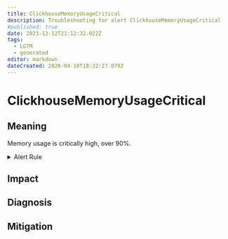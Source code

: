 ```yaml
---
title: ClickhouseMemoryUsageCritical
description: Troubleshooting for alert ClickhouseMemoryUsageCritical
#published: true
date: 2023-12-12T21:12:32.022Z
tags: 
  - LGTM
  - generated
editor: markdown
dateCreated: 2020-04-10T18:32:27.079Z
---
```


# ClickhouseMemoryUsageCritical

## Meaning
[//]: # "Short paragraph that explains what the alert means"
Memory usage is critically high, over 90%.

<details>
  <summary>Alert Rule</summary>

{{% rule "clickhouse/clickhouse-internal.yml" "ClickhouseMemoryUsageCritical" %}}

{{% comment %}}

```yaml
alert: ClickhouseMemoryUsageCritical
expr: ClickHouseAsyncMetrics_CGroupMemoryUsed / ClickHouseAsyncMetrics_CGroupMemoryTotal * 100 > 90
for: 5m
labels:
    severity: critical
annotations:
    summary: ClickHouse Memory Usage Critical (instance {{ $labels.instance }})
    description: |-
        Memory usage is critically high, over 90%.
          VALUE = {{ $value }}
          LABELS = {{ $labels }}
    runbook: https://github.com/srerun/prometheus-alerts/blob/main/content/runbooks/clickhouse-internal/ClickhouseMemoryUsageCritical.md

```

{{% /comment %}}

</details>


## Impact
[//]: # "What could / will happen if the alert is not addressed"



## Diagnosis
[//]: # "Steps to take to identify the cause of the problem"



## Mitigation
[//]: # "The steps necessary to resolve the alert"
